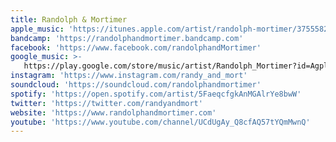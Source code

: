 ```yaml
---
title: Randolph & Mortimer
apple_music: 'https://itunes.apple.com/artist/randolph-mortimer/375558277'
bandcamp: 'https://randolphandmortimer.bandcamp.com'
facebook: 'https://www.facebook.com/randolphandMortimer'
google_music: >-
   https://play.google.com/store/music/artist/Randolph_Mortimer?id=Agpl25sq3yya4yswtbrk6jxxkpu
instagram: 'https://www.instagram.com/randy_and_mort'
soundcloud: 'https://soundcloud.com/randolphandmortimer'
spotify: 'https://open.spotify.com/artist/5FaeqcfgkAnMGAlrYe8bwW'
twitter: 'https://twitter.com/randyandmort'
website: 'https://www.randolphandmortimer.com'
youtube: 'https://www.youtube.com/channel/UCdUgAy_Q8cfAQ57tYQmMwnQ'
---
```

